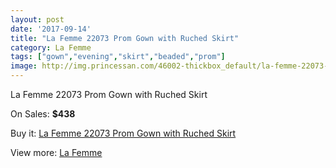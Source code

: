```yaml
---
layout: post
date: '2017-09-14'
title: "La Femme 22073 Prom Gown with Ruched Skirt"
category: La Femme
tags: ["gown","evening","skirt","beaded","prom"]
image: http://img.princessan.com/46002-thickbox_default/la-femme-22073-prom-gown-with-ruched-skirt.jpg
---
```

La Femme 22073 Prom Gown with Ruched Skirt

On Sales: **$438**
<a href="https://www.princessan.com/en/la-femme/21123-la-femme-22073-prom-gown-with-ruched-skirt.html"><amp-img layout="responsive" width="600" height="600" src="//img.princessan.com/46002-thickbox_default/la-femme-22073-prom-gown-with-ruched-skirt.jpg" alt="La Femme 22073 Prom Gown with Ruched Skirt 0" /></a>
<a href="https://www.princessan.com/en/la-femme/21123-la-femme-22073-prom-gown-with-ruched-skirt.html"><amp-img layout="responsive" width="600" height="600" src="//img.princessan.com/46005-thickbox_default/la-femme-22073-prom-gown-with-ruched-skirt.jpg" alt="La Femme 22073 Prom Gown with Ruched Skirt 1" /></a>
<a href="https://www.princessan.com/en/la-femme/21123-la-femme-22073-prom-gown-with-ruched-skirt.html"><amp-img layout="responsive" width="600" height="600" src="//img.princessan.com/46004-thickbox_default/la-femme-22073-prom-gown-with-ruched-skirt.jpg" alt="La Femme 22073 Prom Gown with Ruched Skirt 2" /></a>
<a href="https://www.princessan.com/en/la-femme/21123-la-femme-22073-prom-gown-with-ruched-skirt.html"><amp-img layout="responsive" width="600" height="600" src="//img.princessan.com/46003-thickbox_default/la-femme-22073-prom-gown-with-ruched-skirt.jpg" alt="La Femme 22073 Prom Gown with Ruched Skirt 3" /></a>

Buy it: [La Femme 22073 Prom Gown with Ruched Skirt](https://www.princessan.com/en/la-femme/21123-la-femme-22073-prom-gown-with-ruched-skirt.html "La Femme 22073 Prom Gown with Ruched Skirt")

View more: [La Femme](https://www.princessan.com/en/28-la-femme "La Femme")